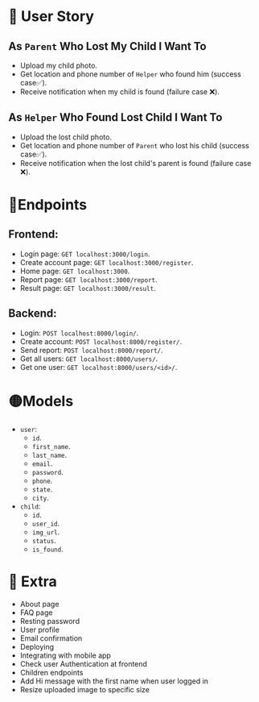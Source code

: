# 👤 User Story 
## As `Parent` Who Lost My Child I Want To
- Upload my child photo.
- Get location and phone number of `Helper` who found him (success case✅).
- Receive notification when my child is found (failure case ❌).
## As `Helper` Who Found Lost Child I Want To
- Upload the lost child photo.
- Get location and phone number of `Parent` who lost his child (success case✅).
- Receive notification when the lost child's parent is found (failure case ❌).
# 🔵Endpoints
## Frontend:
- Login page: `GET localhost:3000/login`.
- Create account page: `GET localhost:3000/register`.
- Home page: `GET localhost:3000`.
- Report page: `GET localhost:3000/report`.
- Result page: `GET localhost:3000/result`.
## Backend:
- Login: `POST localhost:8000/login/`.
- Create account: `POST localhost:8000/register/`.
- Send report: `POST localhost:8000/report/`.
- Get all users: `GET localhost:8000/users/`.
- Get one user: `GET localhost:8000/users/<id>/`.
# 🟡Models
- `user`:
	- `id`.
	- `first_name`.
	- `last_name`.
	- `email`.
 	- `password`. 
	- `phone`.
	- `state`.
	- `city`.
- `child`:
	- `id`.
	- `user_id`.
	- `img_url`.
	- `status`.
 	- `is_found`.
# 🤔 Extra
- About page
- FAQ page
- Resting password
- User profile
- Email confirmation
- Deploying
- Integrating with mobile app
- Check user Authentication at frontend
- Children endpoints
- Add Hi message with the first name when user logged in
- Resize uploaded image to specific size
